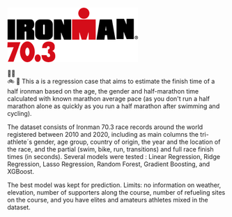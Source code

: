 ![screenshot](src/ironman_logo.png)

:swimming_man:  
:bike: 
:running:
This a is a regression case that aims to estimate the finish time of a half ironman based on the age, the gender and half-marathon time calculated with known marathon average pace (as you don't run a half marathon alone as quickly as you run a half marathon after swimming and cycling).

The dataset consists of Ironman 70.3 race records around the world registered between 2010 and 2020, including as main columns the tri-athlete´s gender, age group, country of origin, the year and the location of the race, and the partial (swim, bike, run, transitions) and full race finish times (in seconds).
Several models were tested : Linear Regression, Ridge Regression, Lasso Regression, Random Forest, Gradient Boosting, and XGBoost.

The best model was kept for prediction. 
Limits: no information on weather, elevation, number of supporters along the course, number of refueling sites on the course, and you have elites and amateurs athletes mixed in the dataset.


